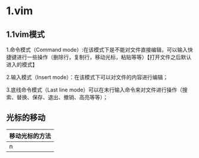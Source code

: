 # 1.vim
## 1.1vim模式
1.命令模式（Command mode）:在该模式下是不能对文件直接编辑，可以输入快捷键进行一些操作（删除行，复制行，移动光标，粘贴等等）【打开文件之后默认进入的模式】   

2.输入模式（Insert mode）：在该模式下可以对文件的内容进行编辑；   

3.底线命令模式（Last line mode）可以在末行输入命令来对文件进行操作（搜索、替换、保存、退出、撤销、高亮等等）；

## 光标的移动
|移动光标的方法|
|---|
|n<space>|那个 n 表示『数字』，例如 20 。按下数字后再按空格键，光标会向右移动这一行的 n 个字符。例如 20<space> 则光标会向后面移动 20 个字符距离。|
